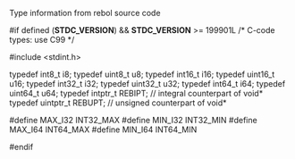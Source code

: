 Type information from rebol source code

#if defined (__STDC_VERSION__) && __STDC_VERSION__ >= 199901L
/* C-code types: use C99 */

#include <stdint.h>

typedef int8_t			i8;
typedef uint8_t			u8;
typedef int16_t			i16;
typedef uint16_t		u16;
typedef int32_t			i32;
typedef uint32_t		u32;
typedef int64_t			i64;
typedef uint64_t		u64;
typedef intptr_t		REBIPT;		// integral counterpart of void*
typedef uintptr_t		REBUPT;		// unsigned counterpart of void*

#define MAX_I32 INT32_MAX
#define MIN_I32 INT32_MIN
#define MAX_I64 INT64_MAX
#define MIN_I64 INT64_MIN

#endif